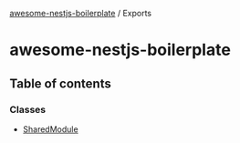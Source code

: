 [awesome-nestjs-boilerplate](README.md) / Exports

# awesome-nestjs-boilerplate

## Table of contents

### Classes

- [SharedModule](classes/SharedModule.md)
